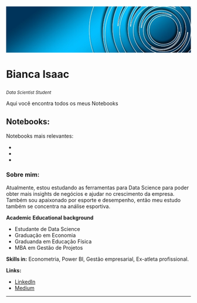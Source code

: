 <p align="center">
  <img src="capa.jpg" >
</p>

# Bianca Isaac
<sub>*Data Scientist Student*</sub>

Aqui você encontra todos os meus Notebooks

## Notebooks:
Notebooks mais relevantes: 

*
*
*


### Sobre mim:

Atualmente, estou estudando as ferramentas para Data Science para poder obter mais insights de negócios e ajudar no crescimento da empresa.
Também sou apaixonado por esporte e desempenho, então meu estudo também se concentra na análise esportiva.

**Academic Educational background** 
* Estudante de Data Science
* Graduação em Economia
* Graduanda em Educação Física
* MBA em Gestão de Projetos 


**Skills in:** Econometria, Power BI, Gestão empresarial, Ex-atleta profissional.


**Links:**
* [LinkedIn](https://www.linkedin.com/in/bianca-rodrigues-isaac/)
* [Medium](https://biancarisaac.medium.com/)

---
